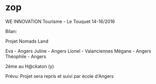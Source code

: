 # zop
WE INNOVATION Tourisme - Le Touquet 14-16/2016


Bilan:


Projet Nomads Land

Eva - Angers
Juline - Angers
Lionel - Valanciennes
Mégane - Angers
Théophile - Angers


2ème au H@ckaton (y)



Prévu: Projet sera repris et suivi par école d'Angers
